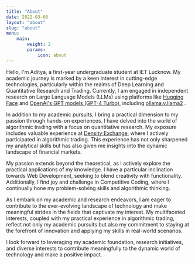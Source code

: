 ```yaml
---
title: "About"
date: 2022-03-06
layout: "about"
slug: "about"
menu:
    main:
        weight: 2
        params: 
            icon: about
---
```


Hello, I'm Aditya, a first-year undergraduate student at IET Lucknow. My academic journey is marked by a keen interest in cutting-edge technologies, particularly within the realms of Deep Learning and Quantitative Research and Trading. Currently, I am engaged in independent research on Large Language Models (LLMs) using platforms like [Hugging Face](https://huggingface.co/) and [OpenAI's GPT models (GPT-4 Turbo)](https://openai.com/research/gpt-4), including [ollama.v.llama2](https://ollama.com/library/llama2) .

In addition to my academic pursuits, I bring a practical dimension to my passion through hands-on experiences. I have delved into the world of algorithmic trading with a focus on quantitative research. My exposure includes valuable experience at [Density Exchange](https://density.exchange/), where I actively participated in algorithmic trading. This experience has not only sharpened my analytical skills but has also given me insights into the dynamic landscape of financial markets.

My passion extends beyond the theoretical, as I actively explore the practical applications of my knowledge. I have a particular inclination towards Web Development, seeking to blend creativity with functionality. Additionally, I find joy and challenge in Competitive Coding, where I continually hone my problem-solving skills and algorithmic thinking.

As I embark on my academic and research endeavors, I am eager to contribute to the ever-evolving landscape of technology and make meaningful strides in the fields that captivate my interest. My multifaceted interests, coupled with my practical experience in algorithmic trading, reflect not only my academic pursuits but also my commitment to staying at the forefront of innovation and applying my skills in real-world scenarios.

I look forward to leveraging my academic foundation, research initiatives, and diverse interests to contribute meaningfully to the dynamic world of technology and make a positive impact.
